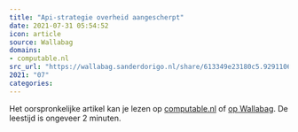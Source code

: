 ```yaml
---
title: "Api-strategie overheid aangescherpt"
date: 2021-07-31 05:54:52
icon: article
source: Wallabag
domains:
- computable.nl
src_url: "https://wallabag.sanderdorigo.nl/share/613349e23180c5.92911069"
2021: "07"
categories:
---
```

Het oorspronkelijke artikel kan je lezen op [computable.nl](https://www.computable.nl/artikel/nieuws/overheid/7214524/250449/api-strategie-overheid-aangescherpt.html) of [op Wallabag](https://wallabag.sanderdorigo.nl/share/613349e23180c5.92911069). De leestijd is ongeveer 2 minuten.